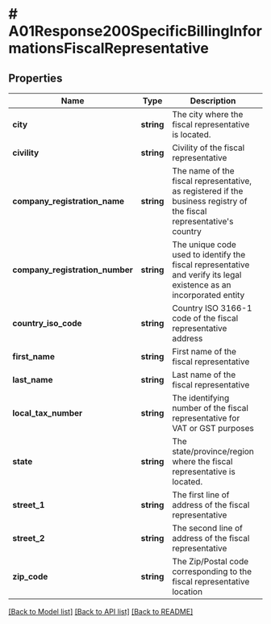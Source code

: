 # # A01Response200SpecificBillingInformationsFiscalRepresentative

## Properties

Name | Type | Description | Notes
------------ | ------------- | ------------- | -------------
**city** | **string** | The city where the fiscal representative is located. | [optional]
**civility** | **string** | Civility of the fiscal representative | [optional]
**company_registration_name** | **string** | The name of the fiscal representative, as registered if the business registry of the fiscal representative&#39;s country | [optional]
**company_registration_number** | **string** | The unique code used to identify the fiscal representative and verify its legal existence as an incorporated entity | [optional]
**country_iso_code** | **string** | Country ISO 3166-1 code of the fiscal representative address | [optional]
**first_name** | **string** | First name of the fiscal representative | [optional]
**last_name** | **string** | Last name of the fiscal representative | [optional]
**local_tax_number** | **string** | The identifying number of the fiscal representative for VAT or GST purposes | [optional]
**state** | **string** | The state/province/region where the fiscal representative is located. | [optional]
**street_1** | **string** | The first line of address of the fiscal representative | [optional]
**street_2** | **string** | The second line of address of the fiscal representative | [optional]
**zip_code** | **string** | The Zip/Postal code corresponding to the fiscal representative location | [optional]

[[Back to Model list]](../../README.md#models) [[Back to API list]](../../README.md#endpoints) [[Back to README]](../../README.md)
